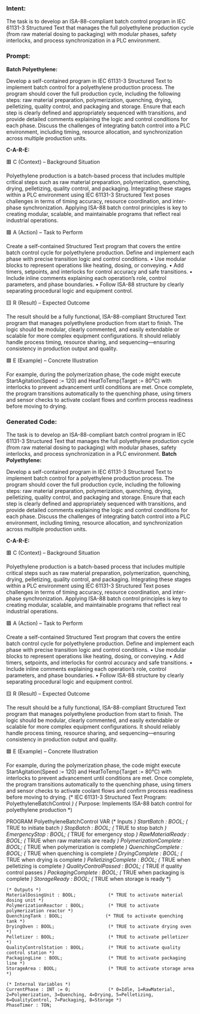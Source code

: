 ### Intent:
The task is to develop an ISA-88-compliant batch control program in IEC 61131-3 Structured Text that manages the full polyethylene production cycle (from raw material dosing to packaging) with modular phases, safety interlocks, and process synchronization in a PLC environment.

### Prompt:
**Batch Polyethylene:**

Develop a self-contained program in IEC 61131-3 Structured Text to implement batch control for a polyethylene production process. The program should cover the full production cycle, including the following steps: raw material preparation, polymerization, quenching, drying, pelletizing, quality control, and packaging and storage. Ensure that each step is clearly defined and appropriately sequenced with transitions, and provide detailed comments explaining the logic and control conditions for each phase. Discuss the challenges of integrating batch control into a PLC environment, including timing, resource allocation, and synchronization across multiple production units.

**C-A-R-E:**

🟥 C (Context) – Background Situation

Polyethylene production is a batch-based process that includes multiple critical steps such as raw material preparation, polymerization, quenching, drying, pelletizing, quality control, and packaging. Integrating these stages within a PLC environment using IEC 61131-3 Structured Text poses challenges in terms of timing accuracy, resource coordination, and inter-phase synchronization. Applying ISA-88 batch control principles is key to creating modular, scalable, and maintainable programs that reflect real industrial operations.

🟩 A (Action) – Task to Perform

Create a self-contained Structured Text program that covers the entire batch control cycle for polyethylene production. Define and implement each phase with precise transition logic and control conditions.
	•	Use modular blocks to represent operations like heating, dosing, or conveying.
	•	Add timers, setpoints, and interlocks for control accuracy and safe transitions.
	•	Include inline comments explaining each operation’s role, control parameters, and phase boundaries.
	•	Follow ISA-88 structure by clearly separating procedural logic and equipment control.

🟨 R (Result) – Expected Outcome

The result should be a fully functional, ISA-88-compliant Structured Text program that manages polyethylene production from start to finish. The logic should be modular, clearly commented, and easily extendable or scalable for more complex equipment configurations. It should reliably handle process timing, resource sharing, and sequencing—ensuring consistency in production output and quality.

🟦 E (Example) – Concrete Illustration

For example, during the polymerization phase, the code might execute StartAgitation(Speed := 120) and HeatToTemp(Target := 80°C) with interlocks to prevent advancement until conditions are met. Once complete, the program transitions automatically to the quenching phase, using timers and sensor checks to activate coolant flows and confirm process readiness before moving to drying.

### Generated Code:
The task is to develop an ISA-88-compliant batch control program in IEC 61131-3 Structured Text that manages the full polyethylene production cycle (from raw material dosing to packaging) with modular phases, safety interlocks, and process synchronization in a PLC environment.
**Batch Polyethylene:**

Develop a self-contained program in IEC 61131-3 Structured Text to implement batch control for a polyethylene production process. The program should cover the full production cycle, including the following steps: raw material preparation, polymerization, quenching, drying, pelletizing, quality control, and packaging and storage. Ensure that each step is clearly defined and appropriately sequenced with transitions, and provide detailed comments explaining the logic and control conditions for each phase. Discuss the challenges of integrating batch control into a PLC environment, including timing, resource allocation, and synchronization across multiple production units.

**C-A-R-E:**

🟥 C (Context) – Background Situation

Polyethylene production is a batch-based process that includes multiple critical steps such as raw material preparation, polymerization, quenching, drying, pelletizing, quality control, and packaging. Integrating these stages within a PLC environment using IEC 61131-3 Structured Text poses challenges in terms of timing accuracy, resource coordination, and inter-phase synchronization. Applying ISA-88 batch control principles is key to creating modular, scalable, and maintainable programs that reflect real industrial operations.

🟩 A (Action) – Task to Perform

Create a self-contained Structured Text program that covers the entire batch control cycle for polyethylene production. Define and implement each phase with precise transition logic and control conditions.
	•	Use modular blocks to represent operations like heating, dosing, or conveying.
	•	Add timers, setpoints, and interlocks for control accuracy and safe transitions.
	•	Include inline comments explaining each operation’s role, control parameters, and phase boundaries.
	•	Follow ISA-88 structure by clearly separating procedural logic and equipment control.

🟨 R (Result) – Expected Outcome

The result should be a fully functional, ISA-88-compliant Structured Text program that manages polyethylene production from start to finish. The logic should be modular, clearly commented, and easily extendable or scalable for more complex equipment configurations. It should reliably handle process timing, resource sharing, and sequencing—ensuring consistency in production output and quality.

🟦 E (Example) – Concrete Illustration

For example, during the polymerization phase, the code might execute StartAgitation(Speed := 120) and HeatToTemp(Target := 80°C) with interlocks to prevent advancement until conditions are met. Once complete, the program transitions automatically to the quenching phase, using timers and sensor checks to activate coolant flows and confirm process readiness before moving to drying.
(* IEC 61131-3 Structured Text Program: PolyethyleneBatchControl *)
(* Purpose: Implements ISA-88 batch control for polyethylene production *)

PROGRAM PolyethyleneBatchControl
VAR
    (* Inputs *)
    StartBatch : BOOL;                    (* TRUE to initiate batch *)
    StopBatch : BOOL;                     (* TRUE to stop batch *)
    EmergencyStop : BOOL;                 (* TRUE for emergency stop *)
    RawMaterialReady : BOOL;              (* TRUE when raw materials are ready *)
    PolymerizationComplete : BOOL;        (* TRUE when polymerization is complete *)
    QuenchingComplete : BOOL;             (* TRUE when quenching is complete *)
    DryingComplete : BOOL;                (* TRUE when drying is complete *)
    PelletizingComplete : BOOL;           (* TRUE when pelletizing is complete *)
    QualityControlPassed : BOOL;          (* TRUE if quality control passes *)
    PackagingComplete : BOOL;             (* TRUE when packaging is complete *)
    StorageReady : BOOL;                  (* TRUE when storage is ready *)
    
    (* Outputs *)
    MaterialDosingUnit : BOOL;            (* TRUE to activate material dosing unit *)
    PolymerizationReactor : BOOL;         (* TRUE to activate polymerization reactor *)
    QuenchingTank : BOOL;                (* TRUE to activate quenching tank *)
    DryingOven : BOOL;                    (* TRUE to activate drying oven *)
    Pelletizer : BOOL;                    (* TRUE to activate pelletizer *)
    QualityControlStation : BOOL;         (* TRUE to activate quality control station *)
    PackagingLine : BOOL;                 (* TRUE to activate packaging line *)
    StorageArea : BOOL;                   (* TRUE to activate storage area *)
    
    (* Internal Variables *)
    CurrentPhase : INT := 0;              (* 0=Idle, 1=RawMaterial, 2=Polymerization, 3=Quenching, 4=Drying, 5=Pelletizing, 6=QualityControl, 7=Packaging, 8=Storage *)
    PhaseTimer : TON;
